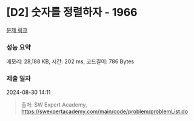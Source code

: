 # [D2] 숫자를 정렬하자 - 1966 

[문제 링크](https://swexpertacademy.com/main/code/problem/problemDetail.do?contestProbId=AV5PrmyKAWEDFAUq) 

### 성능 요약

메모리: 28,188 KB, 시간: 202 ms, 코드길이: 786 Bytes

### 제출 일자

2024-08-30 14:11



> 출처: SW Expert Academy, https://swexpertacademy.com/main/code/problem/problemList.do